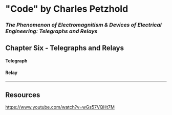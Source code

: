 # "Code" by Charles Petzhold

### *The Phenomenon of Electromagnitism & Devices of Electrical Engineering: Telegraphs and Relays*

## Chapter Six - Telegraphs and Relays

#### Telegraph


#### Relay

---

## Resources

https://www.youtube.com/watch?v=wGs57VQHt7M
